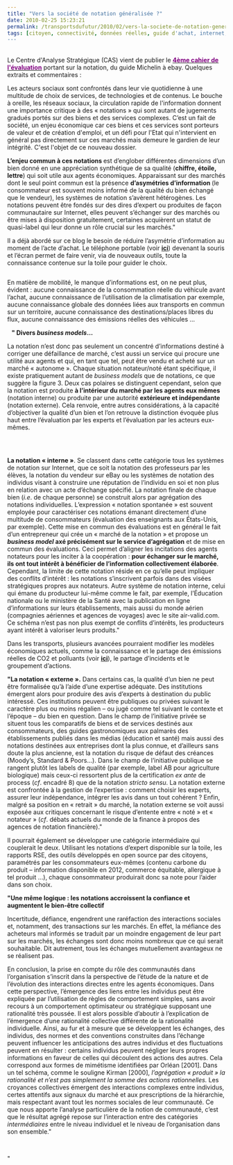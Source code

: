 ```yaml
---
title: "Vers la société de notation généralisée ?"
date: 2010-02-25 15:23:21
permalink: /transportsdufutur/2010/02/vers-la-societe-de-notation-generalisee.html
tags: [citoyen, connectivité, données réelles, guide d'achat, internet, iphone, marchandises, open source, partage de données, réseaux, RSE, téléphone, TIC]
---
```


<p><span><a href="https://gabrielplassat.github.io/transportsdufutur/wp-content/uploads/sites/6/old/6a0120a66d2ad4970b0120a8d28dc9970b-pi.gif" rel="lightbox"></a><br />Le Centre d'Analyse Stratégique (CAS) vient de publier le <strong><span style="text-decoration: underline"><a href="http://www.strategie.gouv.fr/article.php3?id_article=1138" target="_blank"><font color="#800080">4ème cahier de l'évaluation</font></a></span></strong> portant sur la notation, du guide Michelin à ebay. Quelques extraits et commentaires :</span></p> <p><span>Les acteurs sociaux sont confrontés dans leur vie quotidienne à une multitude de choix de services, de technologies et de contenus. Le bouche à oreille, les réseaux sociaux, la circulation rapide de l'information donnent une importance critique à des « notations » qui sont autant de jugements gradués portés sur des biens et des services complexes. C’est un fait de société, un enjeu économique car ces biens et ces services sont porteurs de valeur et de création d'emploi, et un défi pour l'Etat qui n'intervient en général pas directement sur ces marchés mais demeure le gardien de leur intégrité. C'est l'objet de ce nouveau dossier. </span></p> <p><span></span><span></span></p>   <!--more-->  <p class=""MsoNormal""><strong><span>L’enjeu commun à ces notations </span></strong><span>est d’englober différentes dimensions d’un bien donné en une appréciation synthétique de sa qualité (<strong>chiffre, étoile, lettre</strong>) qui so<span>it utile aux agents économiques. Apparaissant sur des marchés dont le seul point commun est la présence <strong>d’asymétries d’information </strong>(le consommateur est souvent moins informé de la qualité du bien échangé que le vendeur), les systèmes de notation s’avèrent hétérogènes. Les notations peuvent être fondés sur des dires d’expert ou produites de façon communautaire sur Internet, elles peuvent s’échanger sur des marchés ou être mises à disposition gratuitement, certaines acquièrent un statut de quasi-label qui leur donne un rôle crucial sur les marchés."</span></span></p> <p class=""MsoNormal""><span></span></p> <p class=""MsoNormal""><span>Il a déjà abordé sur ce blog le besoin de réduire l’asymétrie d’information au moment de l’acte d’achat. Le téléphone portable (voir <strong><span style=""text-decoration: underline""><a href="https://gabrielplassat.github.io/transportsdufutur/2010/01/le-telephone-te-guidera.html"" target=""_blank"">ici</a></span></strong>) devenant la souris et l’écran permet de faire venir, via de nouveaux outils, toute la connaissance contenue sur la toile pour guider le choix. </span></p> <p align=""center"" class=""MsoNormal""><span><a href="https://gabrielplassat.github.io/transportsdufutur/wp-content/uploads/sites/6/old/6a0120a66d2ad4970b01310f394a4a970c-pi.gif"" rel=""lightbox""><img alt=""Notation1"" border=""0"" class=""asset asset-image at-xid-6a0120a66d2ad4970b01310f394a4a970c "" src=""/wp-content/uploads/sites/6/old/6a0120a66d2ad4970b01310f394a4a970c-500pi.gif"" title=""Notation1"" /></a></span></p>En matière de mobilité, le manque d’informations est, on ne peut plus, évident : aucune connaissance de la consommation réelle du véhicule avant l’achat, aucune connaissance de l’utilisation de la climatisation par exemple, aucune connaissance globale des données liées aux transports en commun sur un territoire, aucune connaissance des destinations/places libres du flux, aucune connaissance des émissions réelles des véhicules … <p><strong><span>   " Divers <em>business models</em>…</span></strong></p> <p class=""MsoNormal""><span>La notation n’est donc pas seulement un concentré d’informations destiné à corriger une défaillance de marché, c’est aussi un service qui procure une utilité aux agents et qui, en tant que tel, peut être vendu et acheté sur un marché « autonome ». Chaque situation notateur/noté étant spécifique, il existe pratiquement autant de <em>business models </em>que de notations, ce que suggère la figure 3. Deux cas polaires se distinguent cependant, selon que la notation est produite <strong>à l’intérieur du marché par les agents eux mêmes</strong> (notation interne) ou produite par une autorité <strong>extérieure et indépendante </strong>(notation externe). Cela renvoie, entre autres considérations, à la capacité d’objectiver la qualité d’un bien et l’on retrouve la distinction évoquée plus haut entre l’évaluation par les experts et l’évaluation par les acteurs eux-mêmes.</span></p> <p align=""center"" class=""MsoNormal""><span><span><a href="https://gabrielplassat.github.io/transportsdufutur/wp-content/uploads/sites/6/old/6a0120a66d2ad4970b0120a8d28dc9970b-pi.gif"" rel=""lightbox""><img alt=""Notation2"" border=""0"" class=""asset asset-image at-xid-6a0120a66d2ad4970b0120a8d28dc9970b "" src=""/wp-content/uploads/sites/6/old/6a0120a66d2ad4970b0120a8d28dc9970b-320pi.gif"" title=""Notation2"" /></a></span></span></p> <p align=""center"" class=""MsoNormal""><span></span> </p> <p class=""MsoNormal""><strong><span>La notation « interne »</span></strong><span>. Se c<span>lassent dans cette catégorie tous les systèmes de notation sur Internet, que ce soit la notation des professeurs par les élèves, la notation du vendeur sur eBay ou les systèmes de notation des individus visant à construire une réputation de l’individu en soi et non plus en relation avec un acte d’échange spécifié. La notation finale de chaque bien (<em>i.e</em>. de chaque personne) se construit alors par agrégation des notations individuelles. L’expression « notation spontanée » est souvent employée pour caractériser ces notations émanant directement d’une multitude de consommateurs (évaluation des enseignants aux États-Unis, par exemple). Cette mise en commun des évaluations est en général le fait d’un entrepreneur qui crée un « marché de la notation » et propose un <strong><em>business model </em>axé précisément sur le service d’agrégation</strong> et de mise en commun des évaluations. Ceci permet d’aligner les incitations des agents notateurs pour les inciter à la coopération : <strong>pour échanger sur le marché, ils ont tout intérêt à bénéficier de l’information collectivement élaborée</strong>. Cependant, la limite de cette notation réside en ce qu’elle peut impliquer des conflits d’intérêt : les notations s’inscrivent parfois dans des visées stratégiques propres aux notateurs. Autre système de notation interne, celui qui émane du producteur lui-même comme le fait, par exemple, l’Éducation nationale ou le ministère de la Santé avec la publication en ligne d’informations sur leurs établissements, mais aussi du monde aérien (compagnies aériennes et agences de voyages) avec le site air-valid.com. Ce schéma n’est pas non plus exempt de conflits d’intérêts, les producteurs ayant intérêt à valoriser leurs produits."</span></span></p> <p class=""MsoNormal""><span></span></p> <p class=""MsoNormal""><span>Dans les transports, plusieurs avancées pourraient modifier les modèles économiques actuels, comme la connaissance et le partage des émissions réelles de CO2 et polluants (voir <strong><span style=""text-decoration: underline""><a href="https://gabrielplassat.github.io/transportsdufutur/2010/01/quand-viendra-lheure-de-la-connaissance-des-emissions-reelles.html"" target=""_blank"">ici</a></span></strong>), le partage d’incidents et le groupement d’actions.</span></p> <p class=""MsoNormal""><span></span></p> <p class=""MsoNormal""><strong><span>"La notation « externe ».</span></strong><span> Dans certains cas, la qualité d’un bien ne peut être formalisée qu’à l’aide d’une expertise adéquate. Des institutions émergent alors pour produire des avis d’experts à destination du public intéressé. Ces institutions peuvent être publiques ou privées suivant le caractère plus ou moins régalien – ou jugé comme tel suivant le contexte et l’époque – du bien en question. Dans le champ de l’initiative privée se situent tous les comparatifs de biens et de services destinés aux consommateurs, des guides gastronomiques aux palmarès des établissements publiés dans les médias (éducation et santé) mais aussi des notations destinées aux entreprises dont la plus connue, et d’ailleurs sans doute la plus ancienne, est la notation du risque de défaut des créances (Moody’s, Standard & Poors…). Dans le champ de l’initiative publique se rangent plutôt les labels de qualité (par exemple, label AB pour agriculture biologique) mais ceux-ci ressortent plus de la certification <em>ex ante </em>de process (<em>cf</em>. encadré 8) que de la notation <em>stricto sensu</em>. La notation externe est confrontée à la gestion de l’expertise </span><span>: </span><span>comment choisir les experts, assurer leur indépendance, intégrer les avis dans un tout cohérent ? Enfin, malgré sa position en « retrait » du marché, la notation externe se voit aussi exposée aux critiques concernant le risque d’entente entre « noté » et « notateur » (<em>cf</em>. débats actuels du monde de la finance à propos des agences de notation financière)."</span></p> <p class=""MsoNormal""><span></span></p> <p class=""MsoNormal""><span>Il pourrait également se développer une catégorie intermédiaire qui couplerait le deux. Utilisant les notations d’expert disponible sur la toile, les rapports RSE, des outils développés en open source par des citoyens, paramétrés par les consommateurs eux-mêmes (contenu carbone du produit – information disponible en 2012, commerce équitable, allergique à tel produit …), chaque consommateur produirait donc sa note pour l’aider dans son choix.</span></p> <p class=""MsoNormal""><span></span></p> <p class=""MsoNormal""><strong><span>"Une même logique : les notations accroissent la confiance et augmentent le bien-être collectif</span></strong></p> <p class=""MsoNormal""><span>Incertitude, défiance, engendrent une raréfaction des interactions sociales et, notamment, des transactions sur les marchés. En effet, la méfiance des acheteurs mal informés se traduit par un moindre engagement de leur part sur les marchés, les échanges sont donc moins nombreux que ce qui serait souhaitable. Dit autrement, tous les échanges mutuellement avantageux ne se réalisent pas.</span></p> <p class=""MsoNormal""><span></span></p> <p class=""MsoNormal""><span>En conclusion, la prise en compte du rôle des communautés dans l’organisation s’inscrit dans la perspective de l’étude de la nature et de l’évolution des interactions directes entre les agents économiques. Dans cette perspective, l’émergence des liens entre les individus peut être expliquée par l’utilisation de règles de comportement simples, sans avoir recours à un comportement optimisateur ou stratégique supposant une rationalité très poussée. Il est alors possible d’aboutir à l’explication de l’</span><span>émergence d’une rationalité collective différente de la rationalité individuelle</span><span>. Ainsi, au fur et à mesure que se développent les échanges, des individus, des normes et des conventions construites dans l’échange peuvent influencer les anticipations des autres individus et des fluctuations peuvent en résulter : certains individus peuvent négliger leurs propres informations en faveur de celles qui découlent des actions des autres. Cela correspond aux formes de mimétisme identifiées par Orléan [2001]. Dans un tel schéma, comme le souligne Kirman [2000], </span><em><span>l’agrégation « produit » la rationalité </span></em><em><span>et n’est pas simplement la somme des actions rationnelles. </span></em><span>Les croyances collectives émergent des interactions complexes entre individus, certes attentifs aux signaux du marché et aux prescriptions de la hiérarchie, mais respectant avant tout les normes sociales de leur communauté. Ce que nous apporte l’analyse particulière de la notion de communauté, c’est que le résultat agrégé repose sur l’interaction entre des catégories </span><em><span>intermédiaires </span></em><span>entre le niveau individuel et le niveau de l’organisation dans son ensemble."</span><span></span></p> <p><span><span></span></span> <p> </p> <p></p> <p></p> <p></p></p>"
